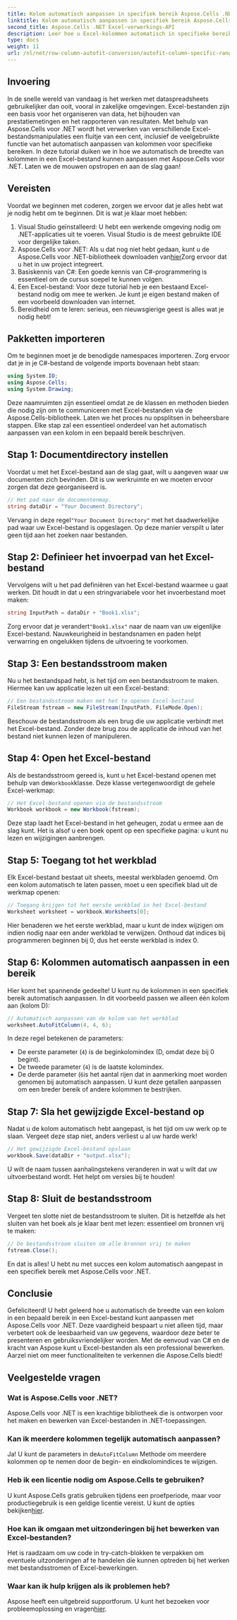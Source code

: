 ```yaml
---
title: Kolom automatisch aanpassen in specifiek bereik Aspose.Cells .NET
linktitle: Kolom automatisch aanpassen in specifiek bereik Aspose.Cells .NET
second_title: Aspose.Cells .NET Excel-verwerkings-API
description: Leer hoe u Excel-kolommen automatisch in specifieke bereiken kunt aanpassen met Aspose.Cells voor .NET met deze gedetailleerde stapsgewijze zelfstudie.
type: docs
weight: 11
url: /nl/net/row-column-autofit-conversion/autofit-column-specific-range/
---
```

## Invoering
In de snelle wereld van vandaag is het werken met dataspreadsheets gebruikelijker dan ooit, vooral in zakelijke omgevingen. Excel-bestanden zijn een basis voor het organiseren van data, het bijhouden van prestatiemetingen en het rapporteren van resultaten. Met behulp van Aspose.Cells voor .NET wordt het verwerken van verschillende Excel-bestandsmanipulaties een fluitje van een cent, inclusief de veelgebruikte functie van het automatisch aanpassen van kolommen voor specifieke bereiken. In deze tutorial duiken we in hoe we automatisch de breedte van kolommen in een Excel-bestand kunnen aanpassen met Aspose.Cells voor .NET. Laten we de mouwen opstropen en aan de slag gaan!
## Vereisten
Voordat we beginnen met coderen, zorgen we ervoor dat je alles hebt wat je nodig hebt om te beginnen. Dit is wat je klaar moet hebben:
1. Visual Studio geïnstalleerd: U hebt een werkende omgeving nodig om .NET-applicaties uit te voeren. Visual Studio is de meest gebruikte IDE voor dergelijke taken.
2.  Aspose.Cells voor .NET: Als u dat nog niet hebt gedaan, kunt u de Aspose.Cells voor .NET-bibliotheek downloaden van[hier](https://releases.aspose.com/cells/net/)Zorg ervoor dat u het in uw project integreert.
3. Basiskennis van C#: Een goede kennis van C#-programmering is essentieel om de cursus soepel te kunnen volgen.
4. Een Excel-bestand: Voor deze tutorial heb je een bestaand Excel-bestand nodig om mee te werken. Je kunt je eigen bestand maken of een voorbeeld downloaden van internet.
5. Bereidheid om te leren: serieus, een nieuwsgierige geest is alles wat je nodig hebt!
## Pakketten importeren
Om te beginnen moet je de benodigde namespaces importeren. Zorg ervoor dat je in je C#-bestand de volgende imports bovenaan hebt staan:
```csharp
using System.IO;
using Aspose.Cells;
using System.Drawing;
```
Deze naamruimten zijn essentieel omdat ze de klassen en methoden bieden die nodig zijn om te communiceren met Excel-bestanden via de Aspose.Cells-bibliotheek.
Laten we het proces nu opsplitsen in beheersbare stappen. Elke stap zal een essentieel onderdeel van het automatisch aanpassen van een kolom in een bepaald bereik beschrijven.
## Stap 1: Documentdirectory instellen
Voordat u met het Excel-bestand aan de slag gaat, wilt u aangeven waar uw documenten zich bevinden. Dit is uw werkruimte en we moeten ervoor zorgen dat deze georganiseerd is.
```csharp
// Het pad naar de documentenmap.
string dataDir = "Your Document Directory";
```
 Vervang in deze regel`"Your Document Directory"` met het daadwerkelijke pad waar uw Excel-bestand is opgeslagen. Op deze manier verspilt u later geen tijd aan het zoeken naar bestanden.
## Stap 2: Definieer het invoerpad van het Excel-bestand
Vervolgens wilt u het pad definiëren van het Excel-bestand waarmee u gaat werken. Dit houdt in dat u een stringvariabele voor het invoerbestand moet maken:
```csharp
string InputPath = dataDir + "Book1.xlsx";
```
 Zorg ervoor dat je verandert`"Book1.xlsx"` naar de naam van uw eigenlijke Excel-bestand. Nauwkeurigheid in bestandsnamen en paden helpt verwarring en ongelukken tijdens de uitvoering te voorkomen.
## Stap 3: Een bestandsstroom maken
Nu u het bestandspad hebt, is het tijd om een bestandsstroom te maken. Hiermee kan uw applicatie lezen uit een Excel-bestand:
```csharp
// Een bestandsstroom maken met het te openen Excel-bestand
FileStream fstream = new FileStream(InputPath, FileMode.Open);
```
Beschouw de bestandsstroom als een brug die uw applicatie verbindt met het Excel-bestand. Zonder deze brug zou de applicatie de inhoud van het bestand niet kunnen lezen of manipuleren.
## Stap 4: Open het Excel-bestand
 Als de bestandsstroom gereed is, kunt u het Excel-bestand openen met behulp van de`Workbook`klasse. Deze klasse vertegenwoordigt de gehele Excel-werkmap:
```csharp
// Het Excel-bestand openen via de bestandsstroom
Workbook workbook = new Workbook(fstream);
```
Deze stap laadt het Excel-bestand in het geheugen, zodat u ermee aan de slag kunt. Het is alsof u een boek opent op een specifieke pagina: u kunt nu lezen en wijzigingen aanbrengen.
## Stap 5: Toegang tot het werkblad 
Elk Excel-bestand bestaat uit sheets, meestal werkbladen genoemd. Om een kolom automatisch te laten passen, moet u een specifiek blad uit de werkmap openen:
```csharp
// Toegang krijgen tot het eerste werkblad in het Excel-bestand
Worksheet worksheet = workbook.Worksheets[0];
```
Hier benaderen we het eerste werkblad, maar u kunt de index wijzigen om indien nodig naar een ander werkblad te verwijzen. Onthoud dat indices bij programmeren beginnen bij 0, dus het eerste werkblad is index 0.
## Stap 6: Kolommen automatisch aanpassen in een bereik
Hier komt het spannende gedeelte! U kunt nu de kolommen in een specifiek bereik automatisch aanpassen. In dit voorbeeld passen we alleen één kolom aan (kolom D):
```csharp
// Automatisch aanpassen van de kolom van het werkblad
worksheet.AutoFitColumn(4, 4, 6);
```
In deze regel betekenen de parameters:
- De eerste parameter (`4`) is de beginkolomindex (D, omdat deze bij 0 begint).
- De tweede parameter (`4`) is de laatste kolomindex.
- De derde parameter (`6`is het aantal rijen dat in aanmerking moet worden genomen bij automatisch aanpassen.
U kunt deze getallen aanpassen om een breder bereik of andere kolommen te bestrijken.
## Stap 7: Sla het gewijzigde Excel-bestand op
Nadat u de kolom automatisch hebt aangepast, is het tijd om uw werk op te slaan. Vergeet deze stap niet, anders verliest u al uw harde werk!
```csharp
// Het gewijzigde Excel-bestand opslaan
workbook.Save(dataDir + "output.xlsx");
```
U wilt de naam tussen aanhalingstekens veranderen in wat u wilt dat uw uitvoerbestand wordt. Het helpt om versies bij te houden!
## Stap 8: Sluit de bestandsstroom
Vergeet ten slotte niet de bestandsstroom te sluiten. Dit is hetzelfde als het sluiten van het boek als je klaar bent met lezen: essentieel om bronnen vrij te maken:
```csharp
// De bestandsstroom sluiten om alle bronnen vrij te maken
fstream.Close();
```
En dat is alles! U hebt nu met succes een kolom automatisch aangepast in een specifiek bereik met Aspose.Cells voor .NET.
## Conclusie
Gefeliciteerd! U hebt geleerd hoe u automatisch de breedte van een kolom in een bepaald bereik in een Excel-bestand kunt aanpassen met Aspose.Cells voor .NET. Deze vaardigheid bespaart u niet alleen tijd, maar verbetert ook de leesbaarheid van uw gegevens, waardoor deze beter te presenteren en gebruiksvriendelijker worden. Met de eenvoud van C# en de kracht van Aspose kunt u Excel-bestanden als een professional bewerken. Aarzel niet om meer functionaliteiten te verkennen die Aspose.Cells biedt!
## Veelgestelde vragen
### Wat is Aspose.Cells voor .NET?
Aspose.Cells voor .NET is een krachtige bibliotheek die is ontworpen voor het maken en bewerken van Excel-bestanden in .NET-toepassingen.
### Kan ik meerdere kolommen tegelijk automatisch aanpassen?
 Ja! U kunt de parameters in de`AutoFitColumn` Methode om meerdere kolommen op te nemen door de begin- en eindkolomindices te wijzigen.
### Heb ik een licentie nodig om Aspose.Cells te gebruiken?
 U kunt Aspose.Cells gratis gebruiken tijdens een proefperiode, maar voor productiegebruik is een geldige licentie vereist. U kunt de opties bekijken[hier](https://purchase.aspose.com/buy).
### Hoe kan ik omgaan met uitzonderingen bij het bewerken van Excel-bestanden?
Het is raadzaam om uw code in try-catch-blokken te verpakken om eventuele uitzonderingen af te handelen die kunnen optreden bij het werken met bestandsstromen of Excel-bewerkingen.
### Waar kan ik hulp krijgen als ik problemen heb?
 Aspose heeft een uitgebreid supportforum. U kunt het bezoeken voor probleemoplossing en vragen[hier](https://forum.aspose.com/c/cells/9).
